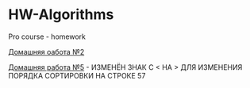 # HW-Algorithms
Pro course - homework

[Домашняя оабота №2](./HW-2)


[Домашняя работа №5](homework5/MergeSortDesc.java) - ИЗМЕНЁН ЗНАК С < НА > ДЛЯ ИЗМЕНЕНИЯ ПОРЯДКА СОРТИРОВКИ НА СТРОКЕ 57
